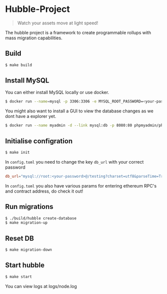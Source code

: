 # Hubble-Project

> Watch your assets move at light speed!

The hubble project is a framework to create programmable rollups with mass migration capabilities.

## Build

```bash
$ make build
```

## Install MySQL

You can either install MySQL locally or use docker.

```bash
$ docker run --name=mysql -p 3306:3306 -e MYSQL_ROOT_PASSWORD=<your-password> -d mysql
```

You might also want to install a GUI to view the database changes as we dont have a explorer yet.

```bash
$ docker run --name myadmin -d --link mysql:db -p 8080:80 phpmyadmin/phpmyadmin
```

## Initialise configration

```bash
$ make init
```

In `config.toml` you need to change the key `db_url` with your correct password

```toml
db_url="mysql://root:<your-password>@/testing?charset=utf8&parseTime=True&loc=Local"
```

In `config.toml` you also have various params for entering ethereum RPC's and contract address, do check it out!

## Run migrations

```bash
$ ./build/hubble create-database
$ make migration-up
```

## Reset DB

```bash
$ make migration-down
```

## Start hubble

```bash
$ make start
```

You can view logs at logs/node.log
